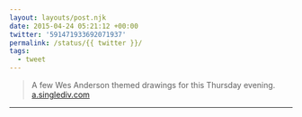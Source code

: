 ```yaml
---
layout: layouts/post.njk
date: 2015-04-24 05:21:12 +00:00
twitter: '591471933692071937'
permalink: /status/{{ twitter }}/
tags: 
  - tweet
---
```


> A few Wes Anderson themed drawings for this Thursday evening. [a.singlediv.com](https://a.singlediv.com)

---
